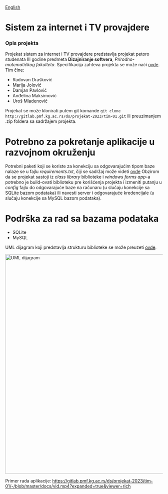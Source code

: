 [English](README.md)

# Sistem za internet i TV provajdere

### Opis projekta

Projekat sistem za internet i TV provajdere predstavlja projekat petoro studenata III godine predmeta **Dizajniranje softvera**, _Prirodno-matematičkog fakulteta_. Specifikacija zahteva projekta se može naći [ovde](https://gitlab.pmf.kg.ac.rs/ds/projekat-2023/tim-01/-/blob/master/docs/opisProjekta.md). Tim čine:
- Radovan Drašković
- Marija Jolović
- Damjan Pavlović
- Anđelina Maksimović
- Uroš Mladenović

Projekat se može klonirati putem git komande
`git clone http://gitlab.pmf.kg.ac.rs/ds/projekat-2023/tim-01.git`
ili preuzimanjem .zip foldera sa sadržajem projekta.

# Potrebno za pokretanje aplikacije u razvojnom okruženju

Potrebni paketi koji se koriste za konekciju sa odgovarajućim tipom baze nalaze se u fajlu _requirements.txt_, čiji se sadržaj može videti [ovde](https://gitlab.pmf.kg.ac.rs/ds/projekat-2023/tim-01/-/blob/master/requirements.txt)
Obzirom da se projekat sastoji iz _class library_ biblioteke i _windows forms app_-a potrebno je build-ovati biblioteku pre korišćenja projekta i izmeniti putanju u _config_ fajlu do odgovarajuće baze na računaru (u slučaju konekcije sa SQLite bazom podataka) ili navesti server i odgovarajuće kredencijale (u slučaju konekcije sa MySQL bazom podataka).

# Podrška za rad sa bazama podataka
- SQLite
- MySQL

UML dijagram koji predstavlja strukturu biblioteke se može preuzeti [ovde](https://gitlab.pmf.kg.ac.rs/ds/projekat-2023/tim-01/-/blob/master/docs/UML_packet_providers.png).
<div>
  <img src="../docs/UML_packet_providers.png" alt="UML dijagram" height=700>
</div>

Primer rada aplikacije:
https://gitlab.pmf.kg.ac.rs/ds/projekat-2023/tim-01/-/blob/master/docs/vid.mp4?expanded=true&viewer=rich

